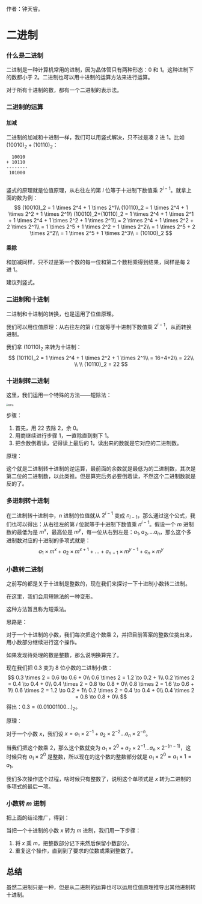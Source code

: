 作者：钟天睿。

# 二进制

### 什么是二进制

二进制是一种计算机常用的进制，因为晶体管只有两种形态：$0$ 和 $1$。这种进制下的数都小于 $2$。二进制也可以用十进制的运算方法来进行运算。

对于所有十进制的数，都有一个二进制的表示法。

### 二进制的运算

#### 加减

二进制的加减和十进制一样，我们可以用竖式解决，只不过是凑 $2$ 进 $1$。比如 $(10010)_2 + (10110)_2$：

```
  10010
+ 10110 
--------
 101000
 
```

竖式的原理就是位值原理，从右往左的第 $i$ 位等于十进制下数值乘 $2^{i - 1}$。就拿上面的数为例：
$$
(10010)_2 = 1 \times 2^4 + 1 \times 2^1\\
(10110)_2 = 1 \times 2^4 + 1 \times 2^2 + 1 \times 2^1\\
(10010)_2+(10110)_2 = 1 \times 2^4 + 1 \times 2^1 + 1 \times 2^4 + 1 \times 2^2 + 1 \times 2^1\\
= 2 \times 2^4 + 1 \times 2^2 + 2 \times 2^1\\
= 1 \times 2^5 + 1 \times 2^2 + 1 \times 2^2\\
= 1 \times 2^5 + 2 \times 2^2\\
= 1 \times 2^5 + 1 \times 2^3\\
= (10100)_2
$$

#### 乘除

和加减同样，只不过是第一个数的每一位和第二个数相乘得到结果，同样是每 $2$ 进 $1$。

建议列竖式。

### 二进制和十进制

二进制和十进制的转换，也是运用了位值原理。

我们可以用位值原理：从右往左的第 $i$ 位就等于十进制下数值乘 $2^{i - 1}$，从而转换进制。

我们拿 $(10110)_2$ 来转为十进制：
$$
(10110)_2 = 1 \times 2^4 + 1 \times 2^2 + 1 \times 2^1\\
= 16+4+2\\
= 22\\
\\
\\
(10110)_2 = 22
$$

### 十进制转二进制

这里，我们运用一个特殊的方法——短除法：

<img src="D:\ztrztr\十一\短除法.png" alt="短除法" style="zoom: 33%;" />



步骤：

1. 首先，用 $22$ 去除 $2$，余 $0$。
2. 用商继续进行步骤 $1$，一直除直到剩下 $1$。
3. 把余数倒着读，记得读上最后的 $1$，读出来的数就是它对应的二进制数。

原理：

这个就是二进制转十进制的逆运算，最前面的余数就是最低为的二进制数，其次是第二位的二进制数，以此类推。但是算完后务必要倒着读，不然这个二进制数就是反的了。

### 多进制转十进制

在二进制转十进制中，$n$ 进制的位值就从 $2^{i - 1}$ 变成 $n_{i - 1}$，那么通过这个公式，我们也可以得出：从右往左的第 $i$ 位就等于十进制下数值乘 $n^{i - 1}$。假设一个 $m$ 进制数的最低为是 $m^x$，最高位是 $m^y$，每一位从右到左是：$a_1, a_2, \dots a_n$，那么这个多进制数对应的十进制的多项式就是：
$$
a_1 \times m^x + a_2 \times m^{x + 1} + \dots + a_{n - 1} \times m^{y - 1} + a_n \times m^{y}
$$

### 小数转二进制

之前写的都是关于十进制是整数的，现在我们来探讨一下十进制小数转二进制。

在这里，我们会用短除法的一种变形。

这种方法暂且称为短乘法。

思路是：

对于一个十进制的小数，我们每次把这个数乘 $2$，并把目前答案的整数位挑出来，用小数部分继续进行这个操作。

如果发现待处理的数是整数，那么说明换算完了。



现在我们把 $0.3$ 变为 $8$ 位小数的二进制小数：
$$
0.3 \times 2 = 0.6 \to 0.6 + 0\\
0.6 \times 2 = 1.2 \to 0.2 + 1\\
0.2 \times 2 = 0.4 \to 0.4 + 0\\
0.4 \times 2 = 0.8 \to 0.8 + 0\\
0.8 \times 2 = 1.6 \to 0.6 + 1\\
0.6 \times 2 = 1.2 \to 0.2 + 1\\
0.2 \times 2 = 0.4 \to 0.4 + 0\\
0.4 \times 2 = 0.8 \to 0.8 + 0\\
$$
得出：$0.3 = (0.01001100\dots)_2$。

原理：

对于一个小数 $x$，我们设 $x = a_1 \times 2^{-1} + a_2 \times 2^{-2} \dots a_n \times 2 ^ {-n}$。

当我们把这个数乘 $2$，那么这个数就变为 $a_1 \times 2^{0} + a_2 \times 2^{-1} \dots a_n \times 2^{- (n - 1)}$，这时候只有 $a_1 \times 2^0$ 是整数，所以现在的这个数的整数部分就是 $a_1 \times 2^0 = a_1 \times 1 = a_1$。

我们多次操作这个过程，啥时候只有整数了，说明这个单项式是 $x$ 转为二进制的多项式的最后一项。

### 小数转 $m$ 进制

把上面的结论推广，得到：

当把一个十进制的小数 $x$ 转为 $m$ 进制，我们用一下步骤：

1. 将 $x$ 乘 $m$，把整数部分记下来然后保留小数部分。
2. 重复这个操作，直到到了要求的位数或乘到整数了。

## 总结

虽然二进制只是一种，但是从二进制的运算也可以运用位值原理推导出其他进制转十进制。